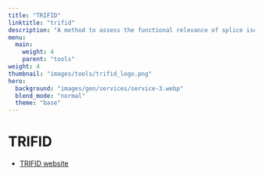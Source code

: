 ```yaml
---
title: "TRIFID"
linktitle: "trifid"
description: "A method to assess the functional relevance of splice isoforms."
menu:
  main:
    weight: 4
    parent: "tools"
weight: 4
thumbnail: "images/tools/trifid_logo.png"
hero:
  background: "images/gen/services/service-3.webp"
  blend_mode: "normal"
  theme: "base"
---
```


# TRIFID

- [TRIFID website](https://github.com/fpozoc/trifid)


